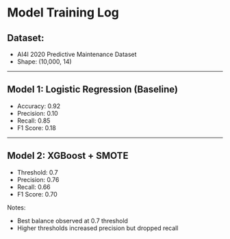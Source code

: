 # Model Training Log

## Dataset:
- AI4I 2020 Predictive Maintenance Dataset
- Shape: (10,000, 14)

---

## Model 1: Logistic Regression (Baseline)
- Accuracy: 0.92
- Precision: 0.10
- Recall: 0.85
- F1 Score: 0.18

---

## Model 2: XGBoost + SMOTE
- Threshold: 0.7
- Precision: 0.76
- Recall: 0.66
- F1 Score: 0.70

Notes:
- Best balance observed at 0.7 threshold
- Higher thresholds increased precision but dropped recall
